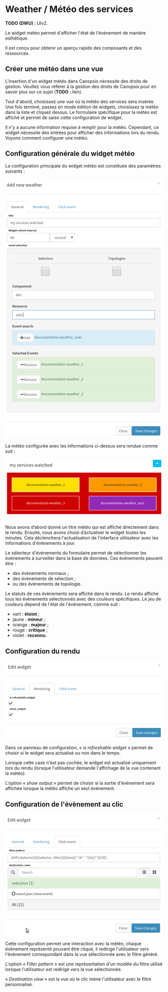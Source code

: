 # Weather / Météo des services

**TODO (DWU) :** UIv2.

Le widget météo permet d'afficher l'état de l'évènement de manière esthétique.

Il est conçu pour obtenir un aperçu rapide des composants et des ressources.

## Créer une météo dans une vue

L'insertion d'un widget météo dans Canopsis nécessite des droits de gestion. Veuillez vous référer à la gestion des droits de Canopsis pour en savoir plus sur ce sujet (**TODO :** lien).

Tout d'abord, choisissez une vue où la météo des services sera insérée. Une fois terminé, passez en mode édition de widgets, choisissez la météo dans la liste et cliquez dessus. Le formulaire spécifique pour la météo est affiché et permet de saisir cette configuration de widget.

Il n'y a aucune information requise à remplir pour la météo. Cependant, ce widget nécessite des entrées pour afficher des informations lors du rendu. Voyons comment configurer une météo.

## Configuration générale du widget météo

La configuration principale du widget météo est constituée des paramètres suivants :

![img1](img/weather_configuration_1.png)

La météo configurée avec les informations ci-dessus sera rendue comme suit :

![img2](img/weather_renderer_1.png)

Nous avons d’abord donné un titre météo qui est affiché directement dans le rendu. Ensuite, nous avons choisi d’actualiser le widget toutes les minutes. Cela déclenchera l'actualisation de l'interface utilisateur avec les informations d'évènements à jour.

Le sélecteur d'évènements du formulaire permet de sélectionner les évènements à surveiller dans la base de données. Ces évènements peuvent être :
*  des évènements normaux ;
*  des événements de sélection ;
*  ou des évènements de topologie.

Le statuts de ces évènements sera affiché dans le rendu. Le rendu affiche tous les évènements sélectionnés avec des couleurs spécifiques. Le jeu de couleurs dépend de l'état de l'évènement, comme suit :
*  vert : **éteint** ;
*  jaune : **mineur** ;
*  orange : **majeur** ;
*  rouge : **critique** ;
*  violet : **reconnu**.

## Configuration du rendu

![img4](img/weather_configuration_2.png)

Dans ce panneau de configuration, « *is refreshable widget* » permet de choisir si le widget sera actualisé ou non dans le temps.

Lorsque cette case n'est pas cochée, le widget est actualisé uniquement lors du rendu (lorsque l'utilisateur demande l'affichage de la vue contenant la météo).

L'option « *show output* » permet de choisir si la sortie d'événement sera affichée lorsque la météo affiche un seul événement.

## Configuration de l'évènement au clic

![img3](img/weather_configuration_3.png)

Cette configuration permet une interaction avec la météo, chaque évènement représenté pouvant être cliqué, il redirige l'utilisateur vers l'évènement correspondant dans la vue sélectionnée avec le filtre généré.

L'option « *Filter pattern* » est une représentation d'un modèle du filtre utilisé lorsque l'utilisateur est redirigé vers la vue sélectionnée.

« *Destination view* » est la vue où le clic mène l'utilisateur avec le filtre personnalisé.